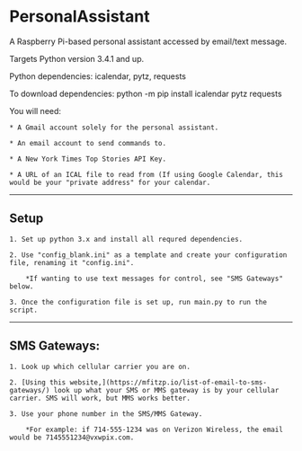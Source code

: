 # PersonalAssistant
A Raspberry Pi-based personal assistant accessed by email/text message.


Targets Python version 3.4.1 and up.

Python dependencies: icalendar, pytz, requests

To download dependencies: python -m pip install icalendar pytz requests



You will need:
    
    * A Gmail account solely for the personal assistant.
    
    * An email account to send commands to.
    
    * A New York Times Top Stories API Key.
    
    * A URL of an ICAL file to read from (If using Google Calendar, this would be your "private address" for your calendar.

---

## Setup
                                          
    1. Set up python 3.x and install all requred dependencies.
                                          
    2. Use "config_blank.ini" as a template and create your configuration file, renaming it "config.ini".
                                          
        *If wanting to use text messages for control, see "SMS Gateways" below.
                                          
    3. Once the configuration file is set up, run main.py to run the script.

---                                      

## SMS Gateways:
                                          
    1. Look up which cellular carrier you are on.
                                          
    2. [Using this website,](https://mfitzp.io/list-of-email-to-sms-gateways/) look up what your SMS or MMS gateway is by your cellular carrier. SMS will work, but MMS works better.

    3. Use your phone number in the SMS/MMS Gateway.

        *For example: if 714-555-1234 was on Verizon Wireless, the email would be 7145551234@vxwpix.com.
